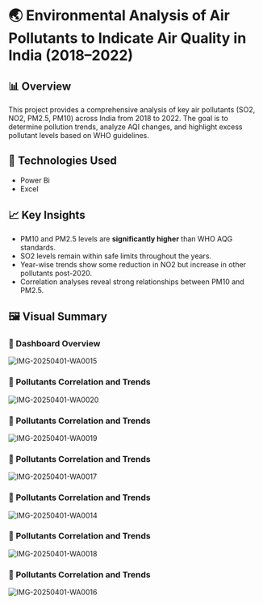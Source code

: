 # 🌏 Environmental Analysis of Air Pollutants to Indicate Air Quality in India (2018–2022)

## 📊 Overview

This project provides a comprehensive analysis of key air pollutants (SO2, NO2, PM2.5, PM10) across India from 2018 to 2022. The goal is to determine pollution trends, analyze AQI changes, and highlight excess pollutant levels based on WHO guidelines.

## 🧪 Technologies Used

- Power Bi
- Excel

## 📈 Key Insights

- PM10 and PM2.5 levels are **significantly higher** than WHO AQG standards.
- SO2 levels remain within safe limits throughout the years.
- Year-wise trends show some reduction in NO2 but increase in other pollutants post-2020.
- Correlation analyses reveal strong relationships between PM10 and PM2.5.

## 🖼️ Visual Summary

### 🔹 Dashboard Overview

![IMG-20250401-WA0015](https://github.com/user-attachments/assets/b6c5f494-fe8c-458b-a6fc-98230e47d79d)


### 🔹 Pollutants Correlation and Trends

![IMG-20250401-WA0020](https://github.com/user-attachments/assets/f1605cc2-75af-473d-a103-5622da59f71e)

### 🔹 Pollutants Correlation and Trends
![IMG-20250401-WA0019](https://github.com/user-attachments/assets/9bcbb2b5-bd99-484c-bca2-d07c853f2955)


### 🔹 Pollutants Correlation and Trends
![IMG-20250401-WA0017](https://github.com/user-attachments/assets/e8f2d03e-0efa-4ccc-92e7-fb5ce327a648)

### 🔹 Pollutants Correlation and Trends
![IMG-20250401-WA0014](https://github.com/user-attachments/assets/268cb75d-14ee-4ff9-af53-60672c8b9038)

### 🔹 Pollutants Correlation and Trends
![IMG-20250401-WA0018](https://github.com/user-attachments/assets/d5a1c950-f599-4fff-8c47-ac754a471fc7)

### 🔹 Pollutants Correlation and Trends
![IMG-20250401-WA0016](https://github.com/user-attachments/assets/42b43586-e6c4-459f-be4c-ecd66d38b65d)







